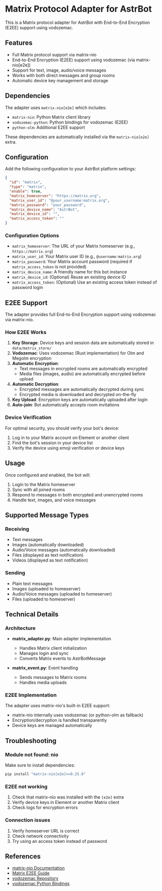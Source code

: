 # Matrix Protocol Adapter for AstrBot

This is a Matrix protocol adapter for AstrBot with End-to-End Encryption (E2EE) support using vodozemac.

## Features

- Full Matrix protocol support via matrix-nio
- End-to-End Encryption (E2EE) support using vodozemac (via matrix-nio[e2e])
- Support for text, image, audio/voice messages
- Works with both direct messages and group rooms
- Automatic device key management and storage

## Dependencies

The adapter uses `matrix-nio[e2e]` which includes:
- `matrix-nio`: Python Matrix client library
- `vodozemac-python`: Python bindings for vodozemac (E2EE)
- `python-olm`: Additional E2EE support

These dependencies are automatically installed via the `matrix-nio[e2e]` extra.

## Configuration

Add the following configuration to your AstrBot platform settings:

```json
{
  "id": "matrix",
  "type": "matrix",
  "enable": true,
  "matrix_homeserver": "https://matrix.org",
  "matrix_user_id": "@your_username:matrix.org",
  "matrix_password": "your_password",
  "matrix_device_name": "AstrBot",
  "matrix_device_id": "",
  "matrix_access_token": ""
}
```

### Configuration Options

- `matrix_homeserver`: The URL of your Matrix homeserver (e.g., `https://matrix.org`)
- `matrix_user_id`: Your Matrix user ID (e.g., `@username:matrix.org`)
- `matrix_password`: Your Matrix account password (required if `matrix_access_token` is not provided)
- `matrix_device_name`: A friendly name for this bot instance
- `matrix_device_id`: (Optional) Reuse an existing device ID
- `matrix_access_token`: (Optional) Use an existing access token instead of password login

## E2EE Support

The adapter provides full End-to-End Encryption support using vodozemac via matrix-nio.

### How E2EE Works

1. **Key Storage**: Device keys and session data are automatically stored in `data/matrix_store/`
2. **Vodozemac**: Uses vodozemac (Rust implementation) for Olm and Megolm encryption
3. **Automatic Encryption**: 
   - Text messages in encrypted rooms are automatically encrypted
   - Media files (images, audio) are automatically encrypted before upload
4. **Automatic Decryption**:
   - Encrypted messages are automatically decrypted during sync
   - Encrypted media is downloaded and decrypted on-the-fly
5. **Key Upload**: Encryption keys are automatically uploaded after login
6. **Auto-join**: Bot automatically accepts room invitations

### Device Verification

For optimal security, you should verify your bot's device:
1. Log in to your Matrix account on Element or another client
2. Find the bot's session in your device list
3. Verify the device using emoji verification or device keys

## Usage

Once configured and enabled, the bot will:
1. Login to the Matrix homeserver
2. Sync with all joined rooms
3. Respond to messages in both encrypted and unencrypted rooms
4. Handle text, images, and voice messages

## Supported Message Types

### Receiving
- Text messages
- Images (automatically downloaded)
- Audio/Voice messages (automatically downloaded)
- Files (displayed as text notification)
- Videos (displayed as text notification)

### Sending
- Plain text messages
- Images (uploaded to homeserver)
- Audio/Voice messages (uploaded to homeserver)
- Files (uploaded to homeserver)

## Technical Details

### Architecture

- **matrix_adapter.py**: Main adapter implementation
  - Handles Matrix client initialization
  - Manages login and sync
  - Converts Matrix events to AstrBotMessage
  
- **matrix_event.py**: Event handling
  - Sends messages to Matrix rooms
  - Handles media uploads

### E2EE Implementation

The adapter uses matrix-nio's built-in E2EE support:
- matrix-nio internally uses vodozemac (or python-olm as fallback)
- Encryption/decryption is handled transparently
- Device keys are managed automatically

## Troubleshooting

### Module not found: nio
Make sure to install dependencies:
```bash
pip install "matrix-nio[e2e]>=0.25.0"
```

### E2EE not working
1. Check that matrix-nio was installed with the `[e2e]` extra
2. Verify device keys in Element or another Matrix client
3. Check logs for encryption errors

### Connection issues
1. Verify homeserver URL is correct
2. Check network connectivity
3. Try using an access token instead of password

## References

- [matrix-nio Documentation](https://matrix-nio.readthedocs.io/)
- [Matrix E2EE Guide](https://matrix.org/docs/matrix-concepts/end-to-end-encryption/)
- [vodozemac Repository](https://github.com/matrix-org/vodozemac)
- [vodozemac Python Bindings](https://github.com/matrix-nio/vodozemac-python)
